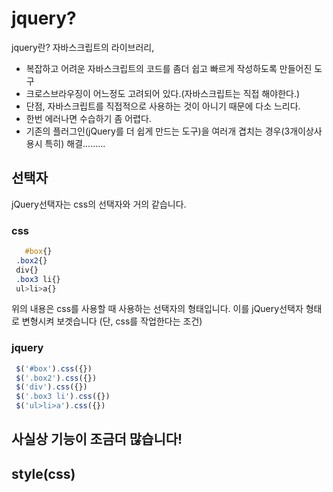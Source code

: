 # jquery?
jquery란? 자바스크립트의 라이브러리, 
- 복잡하고 어려운 자바스크립트의 코드를 좀더 쉽고 빠르게 작성하도록 만들어진 도구
- 크로스브라우징이 어느정도 고려되어 있다.(자바스크립트는 직접 해야한다.)
- 단점, 자바스크립트를 직접적으로 사용하는 것이 아니기 때문에 다소 느리다.
- 한번 에러나면 수습하기 좀 어렵다.
- 기존의 플러그인(jQuery를 더 쉽게 만드는 도구)을 여러개 겹치는 경우(3개이상사용시 특히) 해결......... 


## 선택자
jQuery선택자는 css의 선택자와 거의 같습니다.


### css
 ```css
	#box{}
  .box2{}
  div{}
  .box3 li{}
  ul>li>a{}
 ```
위의 내용은 css를 사용할 때 사용하는 선택자의 형태입니다. 
이를 jQuery선택자 형태로 변형시켜 보겟습니다
(단, css를 작업한다는 조건)

### jquery
```javascript
 $('#box').css({})
 $('.box2').css({})
 $('div').css({})
 $('.box3 li').css({})
 $('ul>li>a').css({})
```


사실상 기능이 조금더 많습니다!
---

## style(css)










